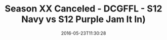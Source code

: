 ---
title: Season XX Canceled - DCGFFL - S12 Navy vs S12 Purple Jam It In)
teams-score:
- team: _teams/s12-navy.md
  score:
- team: _teams/s12-purple.md
  score: 30
mvp: ''
game-ball: ''
sportsperson: ''
season: 12
week: 10
date: '2016-05-23T11:30:28'
pageid: season-12-semifinals-super-bowl-may-22-2016-4188-vs-4174
---